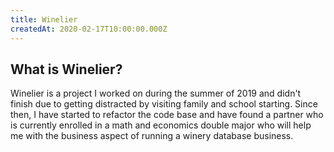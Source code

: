 ```yaml
---
title: Winelier
createdAt: 2020-02-17T10:00:00.000Z
---
```


## What is Winelier?

Winelier is a project I worked on during the summer of 2019 and didn't finish due to getting distracted by visiting family and school starting. Since then, I have started to refactor the code base and have found a partner who is currently enrolled in a math and economics double major who will help me with the business aspect of running a winery database business.